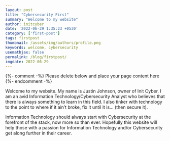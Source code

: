 ```yaml
---
layout: post
title: "Cybersecurity First"
summary: "Welcome to my website"
author: initcyber
date: '2022-06-29 1:35:23 +0530'
category: ['first-post']
tags: firstpost
thumbnail: /assets/img/authors/profile.png
keywords: welcome, cybersecurity
usemathjax: false
permalink: /blog/firstpost/
imgdate: 2022-06-29
---
```



{%- comment -%} Please delete below and place your page content here {%- endcomment -%}

Welcome to my website. My name is Justin Johnson, owner of Init Cyber. I am an avid Information Technology/Cybersecurity Analyst who believes that there is always something to learn in this field. I also tinker with technology to the point to where if it ain’t broke, fix it until it is… (then secure it).

Information Technology should always start with Cybersecurity at the forefront of the stack, now more so than ever. Hopefully this website will help those with a passion for Information Technology and/or Cybersecurity get along further in their career.

